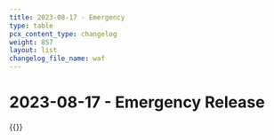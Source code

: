 ```yaml
---
title: 2023-08-17 - Emergency
type: table
pcx_content_type: changelog
weight: 857
layout: list
changelog_file_name: waf
---
```


# 2023-08-17 - Emergency Release

{{<changelog-entry date="2023-08-17">}}